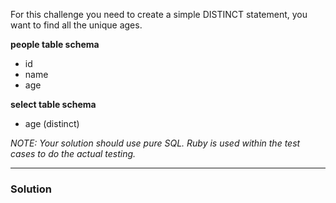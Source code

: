 For this challenge you need to create a simple DISTINCT statement, you want to find all the unique ages.

**people table schema**
- id
- name
- age

**select table schema**
- age (distinct)

*NOTE: Your solution should use pure SQL. Ruby is used within the test cases to do the actual testing.*

---

### Solution

```sql

```
